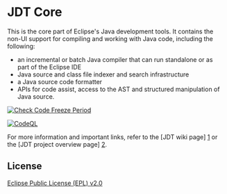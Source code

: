 JDT Core
========

This is the core part of Eclipse's Java development tools. It contains the non-UI support for compiling and working with Java code, including the following:

* an incremental or batch Java compiler that can run standalone or as part of the Eclipse IDE
* Java source and class file indexer and search infrastructure
* a Java source code formatter
* APIs for code assist, access to the AST and structured manipulation of Java source.

[![Check Code Freeze Period](https://github.com/carstenartur/eclipse.jdt.core/actions/workflows/verifyFreezePeriod.yml/badge.svg)](https://github.com/carstenartur/eclipse.jdt.core/actions/workflows/verifyFreezePeriod.yml)

[![CodeQL](https://github.com/carstenartur/eclipse.jdt.core/actions/workflows/codeql-analysis.yml/badge.svg)](https://github.com/carstenartur/eclipse.jdt.core/actions/workflows/codeql-analysis.yml)

For more information and important links, refer to the [JDT wiki page] [1] or the [JDT project overview page] [2].

License
-------

[Eclipse Public License (EPL) v2.0][3]

[1]: http://wiki.eclipse.org/JDT_Core
[2]: http://www.eclipse.org/projects/project.php?id=eclipse.jdt
[3]: http://wiki.eclipse.org/EPL
